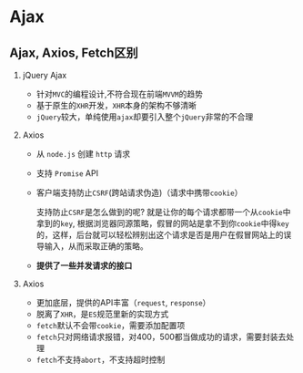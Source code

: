 # Ajax

## Ajax, Axios, Fetch区别

1. jQuery Ajax

    - 针对`MVC`的编程设计,不符合现在前端`MVVM`的趋势
    - 基于原生的`XHR`开发，`XHR`本身的架构不够清晰
    - `jQuery`较大，单纯使用`ajax`却要引入整个`jQuery`非常的不合理

2. Axios

    - 从 `node.js` 创建 `http` 请求
    - 支持 `Promise` API
    - 客户端支持防止`CSRF`(跨站请求伪造)（请求中携带`cookie`）

      支持防止`CSRF`是怎么做到的呢? 就是让你的每个请求都带一个从`cookie`中拿到的`key`, 根据浏览器同源策略，假冒的网站是拿不到你`cookie`中得`key`的，这样，后台就可以轻松辨别出这个请求是否是用户在假冒网站上的误导输入，从而采取正确的策略。

    - **提供了一些并发请求的接口**

3. Axios

   - 更加底层，提供的API丰富（`request`, `response`）
   - 脱离了`XHR`，是`ES`规范里新的实现方式
   - `fetch`默认不会带`cookie`，需要添加配置项
   - `fetch`只对网络请求报错，对400，500都当做成功的请求，需要封装去处理
   - `fetch`不支持`abort`，不支持超时控制